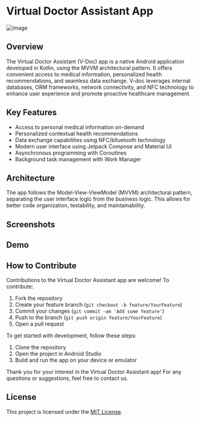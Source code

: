 # Virtual Doctor Assistant App

![image](https://github.com/hamzariffic/smartDoc/assets/60144282/8a7e2b03-24a1-4b20-b439-a56e91eecc00)

## Overview

The Virtual Doctor Assistant (V-Doc) app is a native Android application developed in Kotlin, using the MVVM architectural pattern. It offers convenient access to medical information, personalized health recommendations, and seamless data exchange. V-doc leverages internal databases, ORM frameworks, network connectivity, and NFC technology to enhance user experience and promote proactive healthcare management.

## Key Features

- Access to personal medical information on-demand
- Personalized contextual health recommendations
- Data exchange capabilities using NFC/blluetooth technology
- Modern user interface using Jetpack Compose and Material UI
- Asynchronous programming with Coroutines
- Background task management with Work Manager


## Architecture

The app follows the Model-View-ViewModel (MVVM) architectural pattern, separating the user interface logic from the business logic. This allows for better code organization, testability, and maintainability.

## Screenshots



## Demo



## How to Contribute

Contributions to the Virtual Doctor Assistant app are welcome! To contribute:

1. Fork the repository
2. Create your feature branch (`git checkout -b feature/YourFeature`)
3. Commit your changes (`git commit -am 'Add some feature'`)
4. Push to the branch (`git push origin feature/YourFeature`)
5. Open a pull request


To get started with development, follow these steps:

1. Clone the repository
2. Open the project in Android Studio
3. Build and run the app on your device or emulator

Thank you for your interest in the Virtual Doctor Assistant app! For any questions or suggestions, feel free to contact us.

## License

This project is licensed under the [MIT License](link_to_license).
